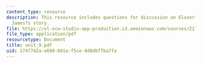 ```yaml
---
content_type: resource
description: This resource includes questions for discussion on Glazer?s film and
  James?s story.
file: https://ol-ocw-studio-app-production.s3.amazonaws.com/courses/21l-706-studies-in-film-fall-2005/174f742aa690041af5ce9d6dbffba7fa_unit_9.pdf
file_type: application/pdf
resourcetype: Document
title: unit_9.pdf
uid: 174f742a-a690-041a-f5ce-9d6dbffba7fa
---
```

